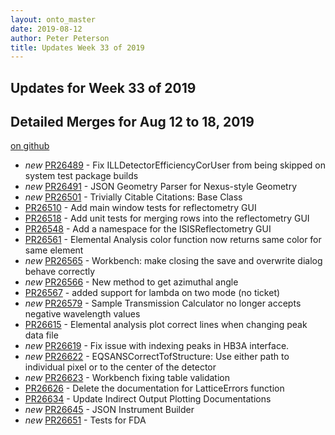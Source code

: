 ```yaml
---
layout: onto_master
date: 2019-08-12
author: Peter Peterson
title: Updates Week 33 of 2019
---
```

Updates for Week 33 of 2019
---------------------------

Detailed Merges for Aug 12 to 18, 2019
--------------------------------------
[on github](https://github.com/mantidproject/mantid/pulls?q=is%3Apr+merged%3A2019-08-13..2019-08-18)

* *new* [PR26489](https://github.com/mantidproject/mantid/pull/26489) - Fix ILLDetectorEfficiencyCorUser from being skipped on system test package builds
* *new* [PR26491](https://github.com/mantidproject/mantid/pull/26491) - JSON Geometry Parser for Nexus-style Geometry
* *new* [PR26501](https://github.com/mantidproject/mantid/pull/26501) - Trivially Citable Citations: Base Class
* [PR26510](https://github.com/mantidproject/mantid/pull/26510) - Add main window tests for reflectometry GUI
* [PR26518](https://github.com/mantidproject/mantid/pull/26518) - Add unit tests for merging rows into the reflectometry GUI
* [PR26548](https://github.com/mantidproject/mantid/pull/26548) - Add a namespace for the ISISReflectometry GUI
* [PR26561](https://github.com/mantidproject/mantid/pull/26561) - Elemental Analysis color function now returns same color for same element
* *new* [PR26565](https://github.com/mantidproject/mantid/pull/26565) - Workbench: make closing the save and overwrite dialog behave correctly
* *new* [PR26566](https://github.com/mantidproject/mantid/pull/26566) - New method to get azimuthal angle
* [PR26567](https://github.com/mantidproject/mantid/pull/26567) - added support for lambda on two mode (no ticket)
* *new* [PR26579](https://github.com/mantidproject/mantid/pull/26579) - Sample Transmission Calculator no longer accepts negative wavelength values
* [PR26615](https://github.com/mantidproject/mantid/pull/26615) - Elemental analysis plot correct lines when changing peak data file
* *new* [PR26619](https://github.com/mantidproject/mantid/pull/26619) - Fix issue with indexing peaks in HB3A interface.
* *new* [PR26622](https://github.com/mantidproject/mantid/pull/26622) - EQSANSCorrectTofStructure: Use either path to individual pixel or to the center of the detector
* *new* [PR26623](https://github.com/mantidproject/mantid/pull/26623) - Workbench fixing table validation
* [PR26626](https://github.com/mantidproject/mantid/pull/26626) - Delete the documentation for LatticeErrors function
* [PR26634](https://github.com/mantidproject/mantid/pull/26634) - Update Indirect Output Plotting Documentations
* *new* [PR26645](https://github.com/mantidproject/mantid/pull/26645) - JSON Instrument Builder
* *new* [PR26651](https://github.com/mantidproject/mantid/pull/26651) - Tests for FDA
